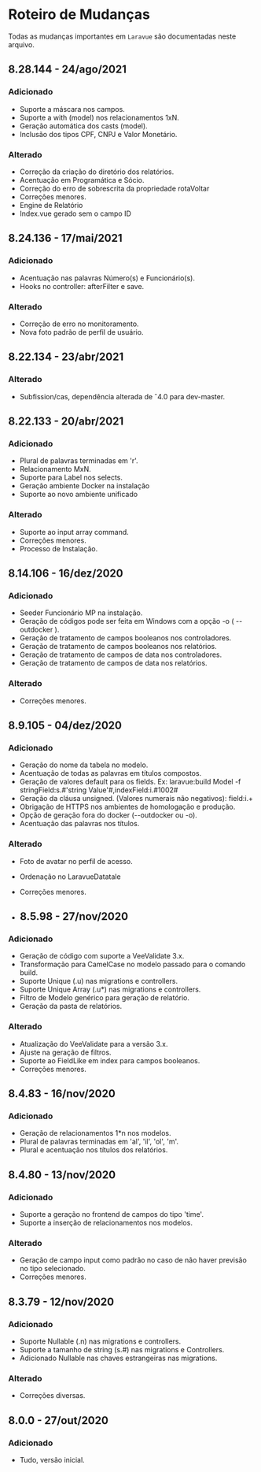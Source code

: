 # Roteiro de Mudanças

Todas as mudanças importantes  em `Laravue` são documentadas neste arquivo.

## 8.28.144 - 24/ago/2021
### Adicionado
- Suporte a máscara nos campos.
- Suporte a with (model) nos relacionamentos 1xN.
- Geração automática dos casts (model).
- Inclusão dos tipos CPF, CNPJ e Valor Monetário.
### Alterado
- Correção da criação do diretório dos relatórios.
- Acentuação em Programática e Sócio.
- Correção do erro de sobrescrita da propriedade rotaVoltar
- Correções menores.
- Engine de Relatório
- Index.vue gerado sem o campo ID
  
## 8.24.136 - 17/mai/2021
### Adicionado
- Acentuação nas palavras Número(s) e Funcionário(s).
- Hooks no controller: afterFilter e save.
### Alterado
- Correção de erro no monitoramento.
- Nova foto padrão de perfil de usuário.

## 8.22.134 - 23/abr/2021
### Alterado
- Subfission/cas, dependência alterada de ˆ4.0 para dev-master.

## 8.22.133 - 20/abr/2021
### Adicionado
- Plural de palavras terminadas em 'r'.
- Relacionamento MxN.
- Suporte para Label nos selects.
- Geração ambiente Docker na instalação
- Suporte ao novo ambiente unificado
### Alterado
- Suporte ao input array command.
- Correções menores.
- Processo de Instalação.

## 8.14.106 - 16/dez/2020
### Adicionado
- Seeder Funcionário MP na instalação.
- Geração de códigos pode ser feita em Windows com a opção -o ( --outdocker ).
- Geração de tratamento de campos booleanos nos controladores.
- Geração de tratamento de campos booleanos nos relatórios.
- Geração de tratamento de campos de data nos controladores.
- Geração de tratamento de campos de data nos relatórios.
### Alterado
- Correções menores.
  
## 8.9.105 - 04/dez/2020
### Adicionado
- Geração do nome da tabela no modelo.
- Acentuação de todas as palavras em títulos compostos.
- Geração de valores default para os fields. Ex: laravue:build Model -f stringField:s.#'string Value'#,indexField:i.#1002# 
- Geração da cláusa unsigned. (Valores numerais não negativos): field:i.+
- Obrigação de HTTPS nos ambientes de homologação e produção.
- Opção de geração fora do docker (--outdocker ou -o).
- Acentuação das palavras nos títulos.
### Alterado
- Foto de avatar no perfil de acesso.
- Ordenação no LaravueDatatale
- Correções menores.
  
- ## 8.5.98 - 27/nov/2020
### Adicionado
- Geração de código com suporte a VeeValidate 3.x.
- Transformação para CamelCase no modelo passado para o comando build.
- Suporte Unique (.u) nas migrations e controllers.
- Suporte Unique Array (.u*) nas migrations e controllers.
- Filtro de Modelo genérico para geração de relatório.
- Geração da pasta de relatórios.
### Alterado
- Atualização do VeeValidate para a versão 3.x.
- Ajuste na geração de filtros.
- Suporte ao FieldLike em index para campos booleanos.
- Correções menores.

## 8.4.83 - 16/nov/2020
### Adicionado
- Geração de relacionamentos 1*n nos modelos.
- Plural de palavras terminadas em 'al', 'il', 'ol', 'm'.
- Plural e acentuação nos títulos dos relatórios.

## 8.4.80 - 13/nov/2020
### Adicionado
- Suporte a geração no frontend de campos do tipo 'time'.
- Suporte a inserção de relacionamentos nos modelos.

### Alterado
- Geração de campo input como padrão no caso de não haver previsão no tipo selecionado.
- Correções menores.

## 8.3.79 - 12/nov/2020
### Adicionado
- Suporte Nullable (.n) nas migrations e controllers.
- Suporte a tamanho de string (s.#) nas migrations e Controllers.
- Adicionado Nullable nas chaves estrangeiras nas migrations.
### Alterado
- Correções diversas.

## 8.0.0 - 27/out/2020
### Adicionado
- Tudo, versão inicial.
